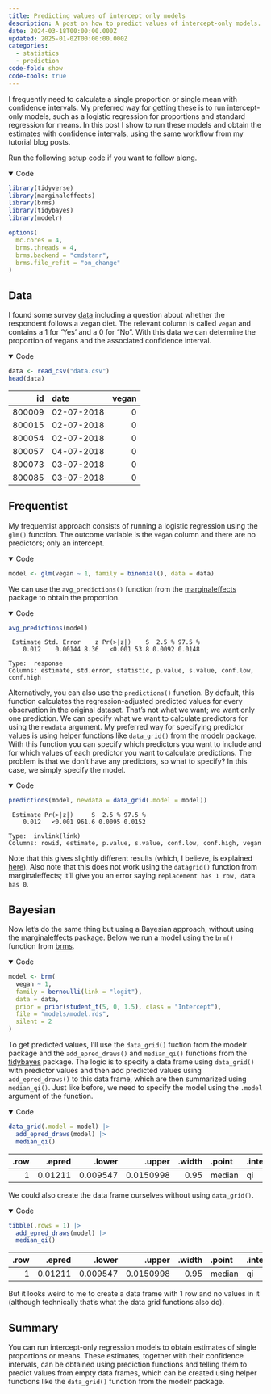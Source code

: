 ```yaml
---
title: Predicting values of intercept only models
description: A post on how to predict values of intercept-only models.
date: 2024-03-18T00:00:00.000Z
updated: 2025-01-02T00:00:00.000Z
categories:
  - statistics
  - prediction
code-fold: show
code-tools: true
---
```



I frequently need to calculate a single proportion or single mean with
confidence intervals. My preferred way for getting these is to run
intercept-only models, such as a logistic regression for proportions and
standard regression for means. In this post I show to run these models
and obtain the estimates with confidence intervals, using the same
workflow from my tutorial blog posts.

Run the following setup code if you want to follow along.

<details open class="code-fold">
<summary>Code</summary>

``` r
library(tidyverse)
library(marginaleffects)
library(brms)
library(tidybayes)
library(modelr)

options(
  mc.cores = 4,
  brms.threads = 4,
  brms.backend = "cmdstanr",
  brms.file_refit = "on_change"
)
```

</details>

## Data

I found some survey [data](https://doi.org/10.17026/dans-x2z-n2bh)
including a question about whether the respondent follows a vegan diet.
The relevant column is called `vegan` and contains a 1 for ‘Yes’ and a 0
for “No”. With this data we can determine the proportion of vegans and
the associated confidence interval.

<details open class="code-fold">
<summary>Code</summary>

``` r
data <- read_csv("data.csv")
head(data)
```

</details>

|     id | date       | vegan |
|-------:|:-----------|------:|
| 800009 | 02-07-2018 |     0 |
| 800015 | 02-07-2018 |     0 |
| 800054 | 02-07-2018 |     0 |
| 800057 | 04-07-2018 |     0 |
| 800073 | 03-07-2018 |     0 |
| 800085 | 03-07-2018 |     0 |

## Frequentist

My frequentist approach consists of running a logistic regression using
the `glm()` function. The outcome variable is the `vegan` column and
there are no predictors; only an intercept.

<details open class="code-fold">
<summary>Code</summary>

``` r
model <- glm(vegan ~ 1, family = binomial(), data = data)
```

</details>

We can use the `avg_predictions()` function from the
[marginaleffects](https://marginaleffects.com) package to obtain the
proportion.

<details open class="code-fold">
<summary>Code</summary>

``` r
avg_predictions(model)
```

</details>


     Estimate Std. Error    z Pr(>|z|)    S  2.5 % 97.5 %
        0.012    0.00144 8.36   <0.001 53.8 0.0092 0.0148

    Type:  response 
    Columns: estimate, std.error, statistic, p.value, s.value, conf.low, conf.high 

Alternatively, you can also use the `predictions()` function. By
default, this function calculates the regression-adjusted predicted
values for every observation in the original dataset. That’s not what we
want; we want only one prediction. We can specify what we want to
calculate predictors for using the `newdata` argument. My preferred way
for specifying predictor values is using helper functions like
`data_grid()` from the [modelr](https://modelr.tidyverse.org) package.
With this function you can specify which predictors you want to include
and for which values of each predictor you want to calculate
predictions. The problem is that we don’t have any predictors, so what
to specify? In this case, we simply specify the model.

<details open class="code-fold">
<summary>Code</summary>

``` r
predictions(model, newdata = data_grid(.model = model))
```

</details>


     Estimate Pr(>|z|)     S  2.5 % 97.5 %
        0.012   <0.001 961.6 0.0095 0.0152

    Type:  invlink(link) 
    Columns: rowid, estimate, p.value, s.value, conf.low, conf.high, vegan 

Note that this gives slightly different results (which, I believe, is
explained
[here](https://marginaleffects.com/chapters/predictions.html#sec-predictions_aggregation)).
Also note that this does not work using the `datagrid()` function from
marginaleffects; it’ll give you an error saying
`replacement has 1 row, data has 0`.

## Bayesian

Now let’s do the same thing but using a Bayesian approach, without using
the marginaleffects package. Below we run a model using the `brm()`
function from [brms](https://paul-buerkner.github.io/brms/).

<details open class="code-fold">
<summary>Code</summary>

``` r
model <- brm(
  vegan ~ 1,
  family = bernoulli(link = "logit"),
  data = data,
  prior = prior(student_t(5, 0, 1.5), class = "Intercept"),
  file = "models/model.rds",
  silent = 2
)
```

</details>

To get predicted values, I’ll use the `data_grid()` fuction from the
modelr package and the `add_epred_draws()` and `median_qi()` functions
from the [tidybayes](http://mjskay.github.io/tidybayes/) package. The
logic is to specify a data frame using `data_grid()` with predictor
values and then add predicted values using `add_epred_draws()` to this
data frame, which are then summarized using `median_qi()`. Just like
before, we need to specify the model using the `.model` argument of the
function.

<details open class="code-fold">
<summary>Code</summary>

``` r
data_grid(.model = model) |>
  add_epred_draws(model) |>
  median_qi()
```

</details>

| .row |  .epred |   .lower |    .upper | .width | .point | .interval |
|-----:|--------:|---------:|----------:|-------:|:-------|:----------|
|    1 | 0.01211 | 0.009547 | 0.0150998 |   0.95 | median | qi        |

We could also create the data frame ourselves without using
`data_grid()`.

<details open class="code-fold">
<summary>Code</summary>

``` r
tibble(.rows = 1) |>
  add_epred_draws(model) |>
  median_qi()
```

</details>

| .row |  .epred |   .lower |    .upper | .width | .point | .interval |
|-----:|--------:|---------:|----------:|-------:|:-------|:----------|
|    1 | 0.01211 | 0.009547 | 0.0150998 |   0.95 | median | qi        |

But it looks weird to me to create a data frame with 1 row and no values
in it (although technically that’s what the data grid functions also
do).

## Summary

You can run intercept-only regression models to obtain estimates of
single proportions or means. These estimates, together with their
confidence intervals, can be obtained using prediction functions and
telling them to predict values from empty data frames, which can be
created using helper functions like the `data_grid()` function from the
modelr package.
